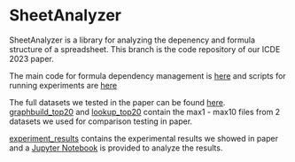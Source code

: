 # SheetAnalyzer

SheetAnalyzer is a library for analyzing the depenency and formula structure of a spreadsheet. This branch is the code repository of our ICDE 2023 paper.

The main code for formula dependency management is [here](https://github.com/dataspread/sheetanalyzer/tree/taco_icde/src/main/java/org/dataspread/sheetanalyzer/dependency) and scripts for running experiments are [here](https://github.com/dataspread/sheetanalyzer/tree/taco_icde/src/main/java/org/dataspread/sheetanalyzer/mainTest)

The full datasets we tested in the paper can be found [here](https://github.com/dataspread/dataset). [graphbuild_top20](https://github.com/dataspread/sheetanalyzer/tree/taco_icde/graphbuild_top20) and [lookup_top20](https://github.com/dataspread/sheetanalyzer/tree/taco_icde/lookup_top20) contain the max1 - max10 files from 2 datasets we used for comparison testing in paper.

[experiment_results](https://github.com/dataspread/sheetanalyzer/tree/taco_icde/experiment_results) contains the experimental results we showed in paper and a [Jupyter Notebook](https://github.com/dataspread/sheetanalyzer/blob/taco_icde/experiment_analysis.ipynb) is provided to analyze the results.
